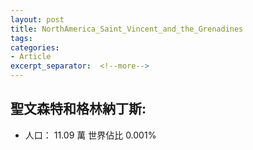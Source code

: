 ```yaml
---
layout: post
title: NorthAmerica_Saint_Vincent_and_the_Grenadines
tags: 
categories:
- Article
excerpt_separator:  <!--more-->
---
```

## 聖文森特和格林納丁斯:
- 人口： 11.09 萬 世界佔比 0.001%